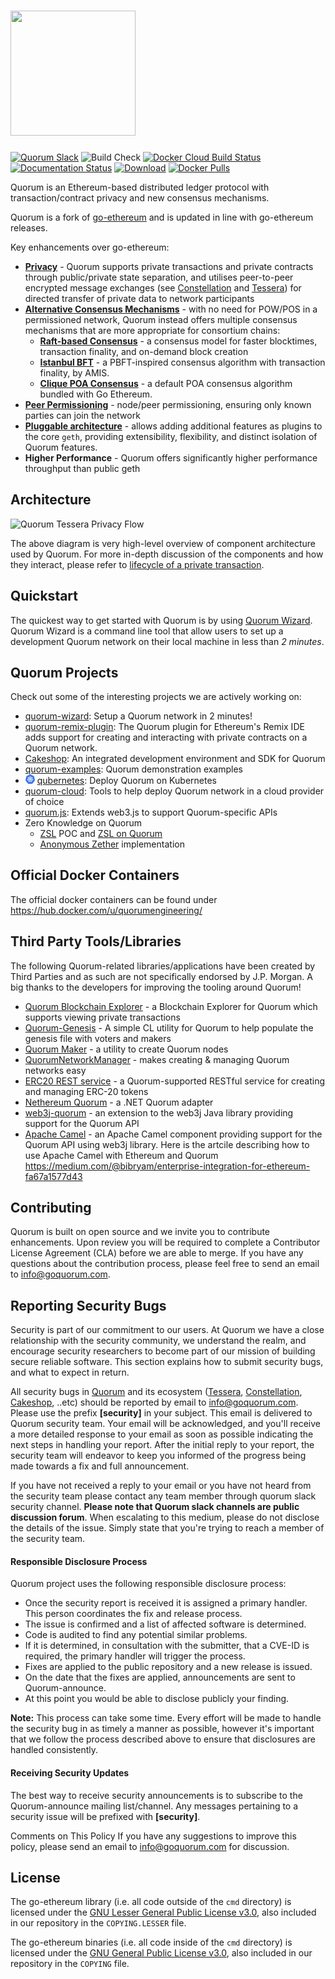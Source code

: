# <img src="https://raw.githubusercontent.com/jpmorganchase/quorum/master/logo.png" width="200" height="200"/>

<a href="https://www.goquorum.com/slack-inviter" target="_blank" rel="noopener"><img title="Quorum Slack" src="https://93ecjxb0d3.execute-api.us-east-1.amazonaws.com/Express/badge.svg" alt="Quorum Slack" /></a>
![Build Check](https://github.com/jpmorganchase/quorum/workflows/Build%20Check/badge.svg?branch=master)
[![Docker Cloud Build Status](https://img.shields.io/docker/cloud/build/quorumengineering/quorum)](https://hub.docker.com/r/quorumengineering/quorum/builds)
[![Documentation Status](https://readthedocs.org/projects/goquorum/badge/?version=latest)](http://docs.goquorum.com/en/latest/?badge=latest)
[![Download](https://api.bintray.com/packages/quorumengineering/quorum/geth/images/download.svg)](https://bintray.com/quorumengineering/quorum/geth/_latestVersion)
[![Docker Pulls](https://img.shields.io/docker/pulls/quorumengineering/quorum)](https://hub.docker.com/r/quorumengineering/quorum)

Quorum is an Ethereum-based distributed ledger protocol with transaction/contract privacy and new consensus mechanisms.

Quorum is a fork of [go-ethereum](https://github.com/ethereum/go-ethereum) and is updated in line with go-ethereum releases.

Key enhancements over go-ethereum:

* [__Privacy__](http://docs.goquorum.com/en/latest/Privacy/Overview/) - Quorum supports private transactions and private contracts through public/private state separation, and utilises peer-to-peer encrypted message exchanges (see [Constellation](https://github.com/jpmorganchase/constellation) and [Tessera](https://github.com/jpmorganchase/tessera)) for directed transfer of private data to network participants
* [__Alternative Consensus Mechanisms__](http://docs.goquorum.com/en/latest/Consensus/Consensus/) - with no need for POW/POS in a permissioned network, Quorum instead offers multiple consensus mechanisms that are more appropriate for consortium chains:
    * [__Raft-based Consensus__](http://docs.goquorum.com/en/latest/Consensus/raft/raft/) - a consensus model for faster blocktimes, transaction finality, and on-demand block creation
    * [__Istanbul BFT__](http://docs.goquorum.com/en/latest/Consensus/ibft/ibft/) - a PBFT-inspired consensus algorithm with transaction finality, by AMIS.
    * [__Clique POA Consensus__](https://github.com/ethereum/EIPs/issues/225) - a default POA consensus algorithm bundled with Go Ethereum.
* [__Peer Permissioning__](http://docs.goquorum.com/en/latest/Permissioning/Permissions%20Overview/) - node/peer permissioning, ensuring only known parties can join the network
* [__Pluggable architecture__](http://docs.goquorum.com/en/latest/PluggableArchitecture/Overview/) -  allows adding additional features as plugins to the core `geth`, providing extensibility, flexibility, and distinct isolation of Quorum features.
* __Higher Performance__ - Quorum offers significantly higher performance throughput than public geth

## Architecture

![Quorum Tessera Privacy Flow](https://github.com/jpmorganchase/quorum/blob/master/docs/Quorum%20Design.png)

The above diagram is very high-level overview of component architecture used by Quorum. For more in-depth discussion of the components and how they interact, please refer to [lifecycle of a private transaction](http://docs.goquorum.com/en/latest/Privacy/Lifecycle-of-a-private-transaction/).

## Quickstart
The quickest way to get started with Quorum is by using [Quorum Wizard](http://docs.goquorum.com/en/latest/Wizard/GettingStarted/). Quorum Wizard is a command line tool that allow users to set up a development Quorum network on their local machine in less than *2 minutes*.

## Quorum Projects

Check out some of the interesting projects we are actively working on: 

* [quorum-wizard](http://docs.goquorum.com/en/latest/Wizard/GettingStarted/): Setup a Quorum network in 2 minutes!
* [quorum-remix-plugin](http://docs.goquorum.com/en/latest/RemixPlugin/Overview/): The Quorum plugin for Ethereum's Remix IDE adds support for creating and interacting with private contracts on a Quorum network.
* [Cakeshop](http://docs.goquorum.com/en/latest/Cakeshop/Overview/): An integrated development environment and SDK for Quorum
* [quorum-examples](http://docs.goquorum.com/en/latest/Getting%20Started/Quorum-Examples/): Quorum demonstration examples
* <img src="docs/images/qubernetes/k8s-logo.png" width="15"/> [qubernetes](http://docs.goquorum.com/en/latest/Getting%20Started/Getting%20Started%20Overview/#quorum-on-kubernetes): Deploy Quorum on Kubernetes  
* [quorum-cloud](http://docs.goquorum.com/en/latest/Getting%20Started/Getting%20Started%20Overview/#creating-a-network-deployed-in-the-cloud): Tools to help deploy Quorum network in a cloud provider of choice
* [quorum.js](http://docs.goquorum.com/en/latest/quorum.js/Overview/): Extends web3.js to support Quorum-specific APIs
* Zero Knowledge on Quorum
   * [ZSL](https://github.com/jpmorganchase/quorum/wiki/ZSL) POC and [ZSL on Quorum](https://github.com/jpmorganchase/zsl-q/blob/master/README.md)
   * [Anonymous Zether](https://github.com/jpmorganchase/anonymous-zether) implementation



## Official Docker Containers
The official docker containers can be found under https://hub.docker.com/u/quorumengineering/ 

## Third Party Tools/Libraries

The following Quorum-related libraries/applications have been created by Third Parties and as such are not specifically endorsed by J.P. Morgan.  A big thanks to the developers for improving the tooling around Quorum!

* [Quorum Blockchain Explorer](https://github.com/blk-io/epirus-free) - a Blockchain Explorer for Quorum which supports viewing private transactions
* [Quorum-Genesis](https://github.com/davebryson/quorum-genesis) - A simple CL utility for Quorum to help populate the genesis file with voters and makers
* [Quorum Maker](https://github.com/synechron-finlabs/quorum-maker/) - a utility to create Quorum nodes
* [QuorumNetworkManager](https://github.com/ConsenSys/QuorumNetworkManager) - makes creating & managing Quorum networks easy
* [ERC20 REST service](https://github.com/blk-io/erc20-rest-service) - a Quorum-supported RESTful service for creating and managing ERC-20 tokens
* [Nethereum Quorum](https://github.com/Nethereum/Nethereum/tree/master/src/Nethereum.Quorum) - a .NET Quorum adapter
* [web3j-quorum](https://github.com/web3j/web3j-quorum) - an extension to the web3j Java library providing support for the Quorum API
* [Apache Camel](http://github.com/apache/camel) - an Apache Camel component providing support for the Quorum API using web3j library. Here is the artcile describing how to use Apache Camel with Ethereum and Quorum https://medium.com/@bibryam/enterprise-integration-for-ethereum-fa67a1577d43

## Contributing
Quorum is built on open source and we invite you to contribute enhancements. Upon review you will be required to complete a Contributor License Agreement (CLA) before we are able to merge. If you have any questions about the contribution process, please feel free to send an email to [info@goquorum.com](mailto:info@goquorum.com).

## Reporting Security Bugs
Security is part of our commitment to our users. At Quorum we have a close relationship with the security community, we understand the realm, and encourage security researchers to become part of our mission of building secure reliable software. This section explains how to submit security bugs, and what to expect in return.

All security bugs in [Quorum](https://github.com/jpmorganchase/quorum) and its ecosystem ([Tessera](https://github.com/jpmorganchase/tessera), [Constellation](https://github.com/jpmorganchase/constellation), [Cakeshop](https://github.com/jpmorganchase/cakeshop), ..etc)  should be reported by email to [info@goquorum.com](mailto:info@goquorum.com). Please use the prefix **[security]** in your subject. This email is delivered to Quorum security team. Your email will be acknowledged, and you'll receive a more detailed response to your email as soon as possible indicating the next steps in handling your report. After the initial reply to your report, the security team will endeavor to keep you informed of the progress being made towards a fix and full announcement.

If you have not received a reply to your email or you have not heard from the security team please contact any team member through quorum slack security channel. **Please note that Quorum slack channels are public discussion forum**. When escalating to this medium, please do not disclose the details of the issue. Simply state that you're trying to reach a member of the security team.

#### Responsible Disclosure Process
Quorum project uses the following responsible disclosure process:

- Once the security report is received it is assigned a primary handler. This person coordinates the fix and release process.
- The issue is confirmed and a list of affected software is determined.
- Code is audited to find any potential similar problems.
- If it is determined, in consultation with the submitter, that a CVE-ID is required, the primary handler will trigger the process.
- Fixes are applied to the public repository and a new release is issued.
- On the date that the fixes are applied, announcements are sent to Quorum-announce.
- At this point you would be able to disclose publicly your finding.

**Note:** This process can take some time. Every effort will be made to handle the security bug in as timely a manner as possible, however it's important that we follow the process described above to ensure that disclosures are handled consistently.  

#### Receiving Security Updates
The best way to receive security announcements is to subscribe to the Quorum-announce mailing list/channel. Any messages pertaining to a security issue will be prefixed with **[security]**.

Comments on This Policy
If you have any suggestions to improve this policy, please send an email to info@goquorum.com for discussion.

## License

The go-ethereum library (i.e. all code outside of the `cmd` directory) is licensed under the
[GNU Lesser General Public License v3.0](https://www.gnu.org/licenses/lgpl-3.0.en.html), also
included in our repository in the `COPYING.LESSER` file.

The go-ethereum binaries (i.e. all code inside of the `cmd` directory) is licensed under the
[GNU General Public License v3.0](https://www.gnu.org/licenses/gpl-3.0.en.html), also included
in our repository in the `COPYING` file.
